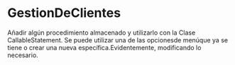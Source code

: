 # GestionDeClientes
Añadir algún procedimiento almacenado y utilizarlo con la Clase CallableStatement. Se  puede  utilizar una  de  las  opcionesde  menúque  ya  se tiene  o  crear una  nueva específica.Evidentemente, modificando lo necesario.
